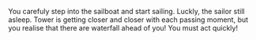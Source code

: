You carefuly step into the sailboat and start sailing. Luckly, the sailor still asleep. Tower is getting closer and closer with each passing moment, but you realise that there are waterfall ahead of you! You must act quickly! 